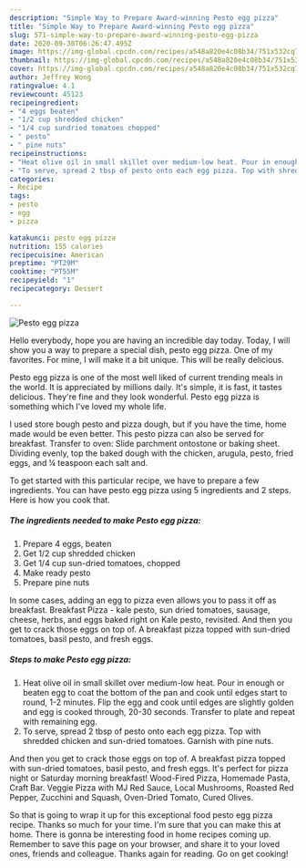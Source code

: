 ```yaml
---
description: "Simple Way to Prepare Award-winning Pesto egg pizza"
title: "Simple Way to Prepare Award-winning Pesto egg pizza"
slug: 571-simple-way-to-prepare-award-winning-pesto-egg-pizza
date: 2020-09-30T06:26:47.495Z
image: https://img-global.cpcdn.com/recipes/a548a820e4c08b34/751x532cq70/pesto-egg-pizza-recipe-main-photo.jpg
thumbnail: https://img-global.cpcdn.com/recipes/a548a820e4c08b34/751x532cq70/pesto-egg-pizza-recipe-main-photo.jpg
cover: https://img-global.cpcdn.com/recipes/a548a820e4c08b34/751x532cq70/pesto-egg-pizza-recipe-main-photo.jpg
author: Jeffrey Wong
ratingvalue: 4.1
reviewcount: 45123
recipeingredient:
- "4 eggs beaten"
- "1/2 cup shredded chicken"
- "1/4 cup sundried tomatoes chopped"
- " pesto"
- " pine nuts"
recipeinstructions:
- "Heat olive oil in small skillet over medium-low heat. Pour in enough or beaten egg to coat the bottom of the pan and cook until edges start to round, 1-2 minutes. Flip the egg and cook until edges are slightly golden and egg is cooked through, 20-30 seconds. Transfer to plate and repeat with remaining egg."
- "To serve, spread 2 tbsp of pesto onto each egg pizza. Top with shredded chicken and sun-dried tomatoes. Garnish with pine nuts."
categories:
- Recipe
tags:
- pesto
- egg
- pizza

katakunci: pesto egg pizza 
nutrition: 155 calories
recipecuisine: American
preptime: "PT29M"
cooktime: "PT55M"
recipeyield: "1"
recipecategory: Dessert

---
```



![Pesto egg pizza](https://img-global.cpcdn.com/recipes/a548a820e4c08b34/751x532cq70/pesto-egg-pizza-recipe-main-photo.jpg)

Hello everybody, hope you are having an incredible day today. Today, I will show you a way to prepare a special dish, pesto egg pizza. One of my favorites. For mine, I will make it a bit unique. This will be really delicious.

Pesto egg pizza is one of the most well liked of current trending meals in the world. It is appreciated by millions daily. It's simple, it is fast, it tastes delicious. They're fine and they look wonderful. Pesto egg pizza is something which I've loved my whole life.

I used store bough pesto and pizza dough, but if you have the time, home made would be even better. This pesto pizza can also be served for breakfast. Transfer to oven: Slide parchment ontostone or baking sheet. Dividing evenly, top the baked dough with the chicken, arugula, pesto, fried eggs, and ¼ teaspoon each salt and.


To get started with this particular recipe, we have to prepare a few ingredients. You can have pesto egg pizza using 5 ingredients and 2 steps. Here is how you cook that.

<!--inarticleads1-->

##### The ingredients needed to make Pesto egg pizza:

1. Prepare 4 eggs, beaten
1. Get 1/2 cup shredded chicken
1. Get 1/4 cup sun-dried tomatoes, chopped
1. Make ready  pesto
1. Prepare  pine nuts


In some cases, adding an egg to pizza even allows you to pass it off as breakfast. Breakfast Pizza - kale pesto, sun dried tomatoes, sausage, cheese, herbs, and eggs baked right on Kale pesto, revisited. And then you get to crack those eggs on top of. A breakfast pizza topped with sun-dried tomatoes, basil pesto, and fresh eggs. 

<!--inarticleads2-->

##### Steps to make Pesto egg pizza:

1. Heat olive oil in small skillet over medium-low heat. Pour in enough or beaten egg to coat the bottom of the pan and cook until edges start to round, 1-2 minutes. Flip the egg and cook until edges are slightly golden and egg is cooked through, 20-30 seconds. Transfer to plate and repeat with remaining egg.
1. To serve, spread 2 tbsp of pesto onto each egg pizza. Top with shredded chicken and sun-dried tomatoes. Garnish with pine nuts.


And then you get to crack those eggs on top of. A breakfast pizza topped with sun-dried tomatoes, basil pesto, and fresh eggs. It&#39;s perfect for pizza night or Saturday morning breakfast! Wood-Fired Pizza, Homemade Pasta, Craft Bar. Veggie Pizza with MJ Red Sauce, Local Mushrooms, Roasted Red Pepper, Zucchini and Squash, Oven-Dried Tomato, Cured Olives. 

So that is going to wrap it up for this exceptional food pesto egg pizza recipe. Thanks so much for your time. I'm sure that you can make this at home. There is gonna be interesting food in home recipes coming up. Remember to save this page on your browser, and share it to your loved ones, friends and colleague. Thanks again for reading. Go on get cooking!
